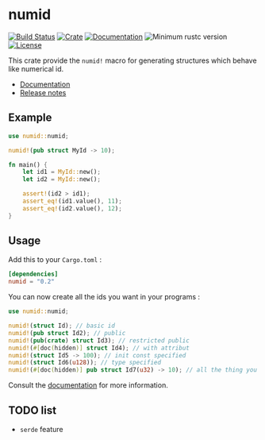 # numid

[![Build Status](https://travis-ci.com/powlpy/numid.svg?branch=master)](https://travis-ci.com/powlpy/numid)
[![Crate](https://img.shields.io/crates/v/numid.svg)](https://crates.io/crates/numid)
[![Documentation](https://docs.rs/numid/badge.svg)](https://docs.rs/numid)
![Minimum rustc version](https://img.shields.io/badge/rustc-1.31+-yellow.svg)
[![License](https://img.shields.io/crates/l/numid.svg)](https://github.com/powlpy/numid/blob/master/LICENSE)

This crate provide the `numid!` macro for generating structures which behave like numerical id.

- [Documentation](https://docs.rs/numid)
- [Release notes](https://github.com/powlpy/numid/releases)

## Example

```rust
use numid::numid;

numid!(pub struct MyId -> 10);

fn main() {
    let id1 = MyId::new();
    let id2 = MyId::new();

    assert!(id2 > id1);
    assert_eq!(id1.value(), 11);
    assert_eq!(id2.value(), 12);
}
```

## Usage

Add this to your `Cargo.toml` :

```toml
[dependencies]
numid = "0.2"
```

You can now create all the ids you want in your programs :

```rust
use numid::numid;

numid!(struct Id); // basic id
numid!(pub struct Id2); // public
numid!(pub(crate) struct Id3); // restricted public
numid!(#[doc(hidden)] struct Id4); // with attribut
numid!(struct Id5 -> 100); // init const specified
numid!(struct Id6(u128)); // type specified
numid!(#[doc(hidden)] pub struct Id7(u32) -> 10); // all the thing you can want
```
Consult the [documentation](https://docs.rs/numid) for more information.

## TODO list

 - `serde` feature
